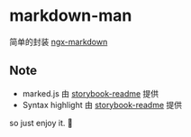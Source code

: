 # markdown-man

简单的封装 [ngx-markdown](https://github.com/jfcere/ngx-markdown)

## Note

- marked.js 由 [storybook-readme](https://github.com/tuchk4/storybook-readme) 提供
- Syntax highlight 由 [storybook-readme](https://github.com/tuchk4/storybook-readme) 提供

so just enjoy it. 🙂
